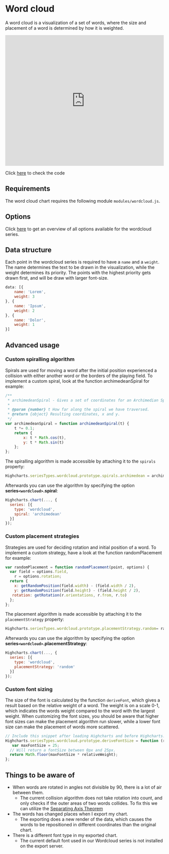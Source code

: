 Word cloud
===

A word cloud is a visualization of a set of words, where the size and placement of a word is determined by how it is weighted.

<iframe style="width: 100%; height: 416px; border: none;" src="https://www.highcharts.com/samples/embed/highcharts/demo/wordcloud" allow="fullscreen"></iframe>

Click [here](https://jsfiddle.net/gh/get/library/pure/highcharts/highcharts/tree/master/samples/highcharts/demo/wordcloud/) to check the code

Requirements
------------

The word cloud chart requires the following module `modules/wordcloud.js`.

Options
-------

Click [here](https://api.highcharts.com/highcharts/plotOptions.wordcloud) to get an overview of all options available for the wordcloud series.

Data structure
--------------

Each point in the wordcloud series is required to have a `name` and a `weight`. The name determines the text to be drawn in the visualization, while the weight determines its priority. The points with the highest priority gets drawn first, and will be draw with larger font-size.

```js
data: [{
    name: 'Lorem',
    weight: 3
}, {
    name: 'Ipsum',
    weight: 2
}, {
    name: 'Dolor',
    weight: 1
}]
```

Advanced usage
--------------

### Custom spiralling algorithm

Spirals are used for moving a word after the initial position experienced a collision with either another word or the borders of the playing field.
To implement a custom spiral, look at the function archimedeanSpiral for example:

```js
/**
 * archimedeanSpiral - Gives a set of coordinates for an Archimedian Spiral.
 *
 * @param {number} t How far along the spiral we have traversed.
 * @return {object} Resulting coordinates, x and y.
 */
var archimedeanSpiral = function archimedeanSpiral(t) {
    t *= 0.1;
    return {
        x: t * Math.cos(t),
        y: t * Math.sin(t)
    };
};
```

The spiralling algorithm is made accessible by attaching it to the `spirals` property:


```js
Highcharts.seriesTypes.wordcloud.prototype.spirals.archimedean = archimedeanSpiral;
```

Afterwards you can use the algorithm by specifying the option **series`<wordcloud>`.spiral**:

```js
Highcharts.chart(..., {
  series: [{
    type: 'wordcloud',
    spiral: 'archimedean'
  }]
});
```

### Custom placement strategies

Strategies are used for deciding rotation and initial position of a word.
To implement a custom strategy, have a look at the function randomPlacement for example:

```js
var randomPlacement = function randomPlacement(point, options) {
  var field = options.field,
    r = options.rotation;
  return {
    x: getRandomPosition(field.width) - (field.width / 2),
    y: getRandomPosition(field.height) - (field.height / 2),
   rotation: getRotation(r.orientations, r.from, r.to)
  };
};
```

The placement algorithm is made accessible by attaching it to the `placementStrategy` property:


```js
Highcharts.seriesTypes.wordcloud.prototype.placementStrategy.random= randomPlacement;
```

Afterwards you can use the algorithm by specifying the option **series`<wordcloud>`.placementStrategy**:

```js
Highcharts.chart(..., {
  series: [{
    type: 'wordcloud',
    placementStrategy: 'random'
  }]
});
```

### Custom font sizing

The size of the font is calculated by the function `deriveFont`, which gives a result based on the relative weight of a word. The weight is on a scale 0-1, which indicates the words weight compared to the word with the largest weight.
When customizing the font sizes, you should be aware that higher font sizes can make the placement algorithm run slower, while a lower font size can make the placement of words more scattered.

```js
// Include this snippet after loading Highcharts and before Highcharts.chart is executed.
Highcharts.seriesTypes.wordcloud.prototype.deriveFontSize = function (relativeWeight) {
   var maxFontSize = 25;
  // Will return a fontSize between 0px and 25px.
  return Math.floor(maxFontSize * relativeWeight);
};
```

Things to be aware of
---------------------

*   When words are rotated in angles not divisible by 90, there is a lot of air between them.
    *   The current collision algorithm does not take rotation into count, and only checks if the outer areas of two words collides. To fix this we can utilize the [Separating Axis Theorem](https://gamedevelopment.tutsplus.com/tutorials/collision-detection-using-the-separating-axis-theorem--gamedev-169)
*   The words has changed places when I export my chart.
    *   The exporting does a new render of the data, which causes the words to be repositioned in different coordinates than the original chart.
*   There is a different font type in my exported chart.
    *   The current default font used in our Wordcloud series is not installed on the export server.
